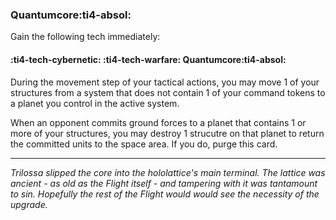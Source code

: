 ### **Quantumcore**:ti4-absol:

Gain the following tech immediately: 

#### :ti4-tech-cybernetic: :ti4-tech-warfare: **Quantumcore**:ti4-absol:

During the movement step of your tactical actions, you may move 1 of your structures from a system that does not contain 1 of your command tokens to a planet you control in the active system.

When an opponent commits ground forces to a planet that contains 1 or more of your structures, you may destroy 1 strucutre on that planet to return the committed units to the space area. 
If you do, purge this card.

---

*Trilossa slipped the core into the hololattice's main terminal. 
The lattice was ancient - as old as the Flight itself - and tampering with it was tantamount to sin. 
Hopefully the rest of the Flight would would see the necessity of the upgrade.*

